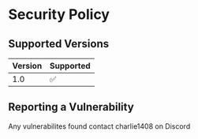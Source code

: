 # Security Policy

## Supported Versions

| Version | Supported          |
| ------- | ------------------ |
| 1.0     | :white_check_mark: |

## Reporting a Vulnerability

Any vulnerabilites found contact charlie1408 on Discord

